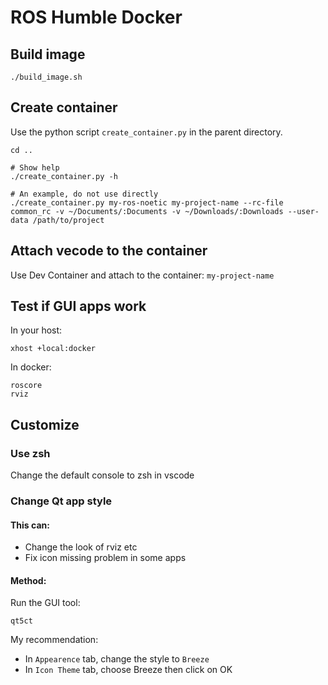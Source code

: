 # ROS Humble Docker

## Build image

```shell
./build_image.sh
```

## Create container
Use the python script `create_container.py` in the parent directory.

```shell
cd ..

# Show help
./create_container.py -h

# An example, do not use directly
./create_container.py my-ros-noetic my-project-name --rc-file common_rc -v ~/Documents/:Documents -v ~/Downloads/:Downloads --user-data /path/to/project
```

## Attach vecode to the container

Use Dev Container and attach to the container: `my-project-name`

## Test if GUI apps work

In your host:

```shell
xhost +local:docker
```

In docker:

```shell
roscore
rviz
```

## Customize

### Use zsh

Change the default console to zsh in vscode

### Change Qt app style

#### This can:

- Change the look of rviz etc  
- Fix icon missing problem in some apps

#### Method: 

Run the GUI tool:

```shell
qt5ct
```

My recommendation:  
- In `Appearence` tab, change the style to `Breeze`  
- In `Icon Theme` tab, choose Breeze then click on OK  
